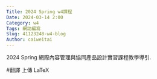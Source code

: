 ```yaml
---
Title: 2024 Spring w4課程
Date: 2024-03-14 2:00
Category: w4
Tags: 網誌編寫
Slug: 41123248-w4-blog
Author: caiweitai
---
```


2024 Spring 網際內容管理與協同產品設計實習課程教學導引.

<!-- PELICAN_END_SUMMARY -->
#翻譯
上傳 LaTeX 